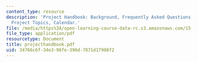 ```yaml
---
content_type: resource
description: 'Project Handbook: Background, Frequently Asked Questions, Sample Team
  Project Topics, Calendar.'
file: /media/https%3A/open-learning-course-data-rc.s3.amazonaws.com/15-328-team-project-fall-2003/34766c6f34e396fe396d7871d17908f2_projecthandbook.pdf
file_type: application/pdf
resourcetype: Document
title: projecthandbook.pdf
uid: 34766c6f-34e3-96fe-396d-7871d17908f2
---
```

